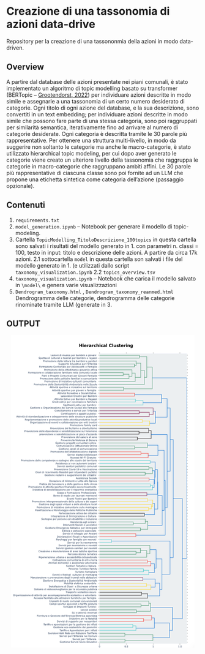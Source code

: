 # Creazione di una tassonomia di azioni data-drive 
Repository per la creazione di una tassononmia della azioni in modo data-driven.

## Overview
A partire dal database delle azioni presentate nei piani comunali, è stato implementato un algoritmo di topic modelling basato su transformer (BERTopic – [Grootendorst, 2022](https://arxiv.org/pdf/2203.05794)) per individuare azioni descritte in modo simile e assegnarle a una tassonomia di un certo numero desiderato di categorie. Ogni titolo di ogni azione del database, e la sua descrizione, sono convertiti in un text embedding; per individuare azioni descritte in modo simile che possono fare parte di una stessa categoria, sono poi raggruppati per similarità semantica, iterativamente fino ad arrivare al numero di categorie desiderate. Ogni categoria è descritta tramite le 30 parole più rappresentative. Per ottenere una struttura multi-livello, in modo da suggerire non soltanto le categorie ma anche le macro-categorie, è stato utilizzato hierarchical topic modeling, per cui dopo aver generato le categorie viene creato un ulteriore livello della tassonomia che raggruppa le categorie in macro-categorie che raggruppano ambiti affini. Le 30 parole più rappresentative di ciascuna classe sono poi fornite ad un LLM che propone una etichetta sintetica come categoria dell’azione (passaggio opzionale). 


## Contenuti 
1) `requirements.txt`
2) `model_generation.ipynb` – Notebook per generare il modello di topic-modeling. 
2) Cartella `TopicModelling_TitoloDescrizione_100topics` in questa cartella sono salvati i risultati del modello generato in 1. con parametri n. classi = 100, testo in input: titolo e descrizione delle azioni. A partire da circa 17k azioni. 
  2.1 sottocartella `model` in questa cartella son salvati i file del modello generato in 1. (e utilizzati dallo script `taxonomy_visualization.ipynb`
  2.2 `topics_overview.tsv`
3) `taxonomy_visualization.ipynb` – Notebook che carica il modello salvato in `\model\` e genera varie visualizzazioni
4) `Dendrogram_taxonomy.html` , `Dendrogram_taxonomy_reanmed.html` Dendrogramma delle categorie, dendrogramma delle categorie rinominate tramite LLM (generate in 3.


## OUTPUT

<p align="center">
  <img src="img/tassonomia.png" alt="Diagramma" width="480">
</p>
